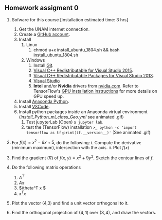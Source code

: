 ## Homework assigment 0

1. Sofware for this course [installation estimated time: 3 hrs]
   1. Get the UNAM internet connection.
   2. Create a [GitHub account](https://github.com/join).
   3. Install
      1. Linux
         1. chmod u+x install_ubuntu_1804.sh  && bash install_ubuntu_1804.sh
      2. Windows
         1. Install [Git](https://git-scm.com/downloads).
         2. [Visual C++ Redistributable for Visual Studio 2015](https://www.microsoft.com/en-us/download/details.aspx?id=48145).
         3. [Visual C++ Redistributable Packages for Visual Studio 2013](https://www.microsoft.com/en-us/download/details.aspx?id=40784).
         4. [Visual Studio](https://visualstudio.microsoft.com/downloads/?utm_medium=post-banner&utm_source=microsoft.com&utm_campaign=channel+banner&utm_content=launch+vs2019)
         5. **Intel** and/or **Nvidia** drivers from [nvidia.com](https://www.nvidia.com/Download/index.aspx?lang=en-us). Refer to TensorFlow's [GPU installation instructions](https://tensorflow.org/install/gpu) for more details on GPU speed up.
   4. Install [Anaconda Python](https://www.anaconda.com/distribution/).
   5. Install [VSCode](https://code.visualstudio.com/download).
   6. Install python packages inside an Anaconda virtual environment (*install_Python_ml_class_Geo.yml* see animated .gif)
      1. Test jupyterLab (Open) `$ jupyter lab`.
      2. test the (TensorFlow) installation `>_ python -c 'import tensorflow as tf;print(tf.__version__)'` (See animated .gif)

2. For $f(x) = x^2 - 6x + 5$, do the following:
   i. Compute the derivative (minimum maximum), intersection with the axis.
   ii. Plot $f(x)$

3. Find the gradient ($\nabla$) of $f(x, y) = x^2 + 9y^2$. Sketch the contour lines of $f$.

4. Do the following matrix operations
   1. $A^T$
   2. $Ax$
   3. $\theta^T x $
   4. $x^Tx$

5. Plot the vector (4,3) and find a unit vector orthogonal to it.

6. Find the orthogonal projection of $(4, 1)$ over $(3,4)$, and draw the vectors.
